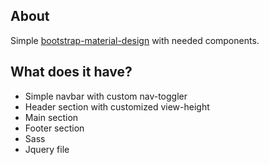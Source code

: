## About

Simple [bootstrap-material-design](https://fezvrasta.github.io/bootstrap-material-design/) with needed components.

## What does it have?

* Simple navbar with custom nav-toggler
* Header section with customized view-height
* Main section
* Footer section
* Sass
* Jquery file 